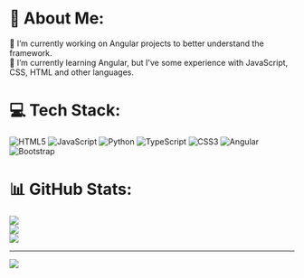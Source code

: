 # 💫 About Me:
🔭 I’m currently working on Angular projects to better understand the framework.<br>🌱 I’m currently learning Angular, but I've some experience with JavaScript, CSS, HTML and other languages.


# 💻 Tech Stack:
![HTML5](https://img.shields.io/badge/html5-%23E34F26.svg?style=flat&logo=html5&logoColor=white) ![JavaScript](https://img.shields.io/badge/javascript-%23323330.svg?style=flat&logo=javascript&logoColor=%23F7DF1E) ![Python](https://img.shields.io/badge/python-3670A0?style=flat&logo=python&logoColor=ffdd54) ![TypeScript](https://img.shields.io/badge/typescript-%23007ACC.svg?style=flat&logo=typescript&logoColor=white) ![CSS3](https://img.shields.io/badge/css3-%231572B6.svg?style=flat&logo=css3&logoColor=white) ![Angular](https://img.shields.io/badge/angular-%23DD0031.svg?style=flat&logo=angular&logoColor=white) ![Bootstrap](https://img.shields.io/badge/bootstrap-%238511FA.svg?style=flat&logo=bootstrap&logoColor=white)
# 📊 GitHub Stats:
![](https://github-readme-stats.vercel.app/api?username=pmiranda27&theme=dark&hide_border=false&include_all_commits=false&count_private=false)<br/>
![](https://github-readme-streak-stats.herokuapp.com/?user=pmiranda27&theme=dark&hide_border=false)<br/>
![](https://github-readme-stats.vercel.app/api/top-langs/?username=pmiranda27&theme=dark&hide_border=false&include_all_commits=false&count_private=false&layout=compact)

---
[![](https://visitcount.itsvg.in/api?id=pmiranda27&icon=2&color=0)](https://visitcount.itsvg.in)

<!-- Proudly created with GPRM ( https://gprm.itsvg.in ) -->
